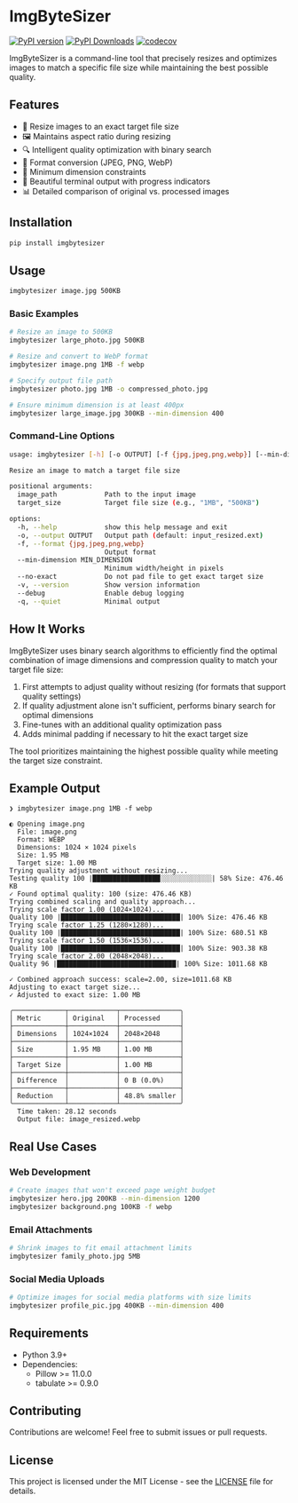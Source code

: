 # ImgByteSizer

[![PyPI version](https://img.shields.io/pypi/v/imgbytesizer.svg)](https://pypi.org/project/imgbytesizer/)
[![PyPI Downloads](https://static.pepy.tech/badge/imgbytesizer)](https://pepy.tech/projects/imgbytesizer)
[![codecov](https://codecov.io/gh/pyyupsk/imgbytesizer/graph/badge.svg?token=GJH6N3ZAJS)](https://codecov.io/gh/pyyupsk/imgbytesizer)

ImgByteSizer is a command-line tool that precisely resizes and optimizes images to match a specific file size while maintaining the best possible quality.

## Features

- 🎯 Resize images to an exact target file size
- 🖼️ Maintains aspect ratio during resizing
- 🔍 Intelligent quality optimization with binary search
- 🔄 Format conversion (JPEG, PNG, WebP)
- 📏 Minimum dimension constraints
- 🎨 Beautiful terminal output with progress indicators
- 📊 Detailed comparison of original vs. processed images

## Installation

```bash
pip install imgbytesizer
```

## Usage

```bash
imgbytesizer image.jpg 500KB
```

### Basic Examples

```bash
# Resize an image to 500KB
imgbytesizer large_photo.jpg 500KB

# Resize and convert to WebP format
imgbytesizer image.png 1MB -f webp

# Specify output file path
imgbytesizer photo.jpg 1MB -o compressed_photo.jpg

# Ensure minimum dimension is at least 400px
imgbytesizer large_image.jpg 300KB --min-dimension 400
```

### Command-Line Options

```bash
usage: imgbytesizer [-h] [-o OUTPUT] [-f {jpg,jpeg,png,webp}] [--min-dimension MIN_DIMENSION] [--no-exact] [-v] [--debug] [-q] [image_path] [target_size]

Resize an image to match a target file size

positional arguments:
  image_path            Path to the input image
  target_size           Target file size (e.g., "1MB", "500KB")

options:
  -h, --help            show this help message and exit
  -o, --output OUTPUT   Output path (default: input_resized.ext)
  -f, --format {jpg,jpeg,png,webp}
                        Output format
  --min-dimension MIN_DIMENSION
                        Minimum width/height in pixels
  --no-exact            Do not pad file to get exact target size
  -v, --version         Show version information
  --debug               Enable debug logging
  -q, --quiet           Minimal output
```

## How It Works

ImgByteSizer uses binary search algorithms to efficiently find the optimal combination of image dimensions and compression quality to match your target file size:

1. First attempts to adjust quality without resizing (for formats that support quality settings)
2. If quality adjustment alone isn't sufficient, performs binary search for optimal dimensions
3. Fine-tunes with an additional quality optimization pass
4. Adds minimal padding if necessary to hit the exact target size

The tool prioritizes maintaining the highest possible quality while meeting the target size constraint.

## Example Output

```
❯ imgbytesizer image.png 1MB -f webp

◐ Opening image.png
  File: image.png
  Format: WEBP
  Dimensions: 1024 × 1024 pixels
  Size: 1.95 MB
  Target size: 1.00 MB
Trying quality adjustment without resizing...
Testing quality 100 |█████████████████░░░░░░░░░░░░░| 58% Size: 476.46 KB
✓ Found optimal quality: 100 (size: 476.46 KB)
Trying combined scaling and quality approach...
Trying scale factor 1.00 (1024×1024)...
Quality 100 |██████████████████████████████| 100% Size: 476.46 KB
Trying scale factor 1.25 (1280×1280)...
Quality 100 |██████████████████████████████| 100% Size: 680.51 KB
Trying scale factor 1.50 (1536×1536)...
Quality 100 |██████████████████████████████| 100% Size: 903.38 KB
Trying scale factor 2.00 (2048×2048)...
Quality 96 |██████████████████████████████| 100% Size: 1011.68 KB

✓ Combined approach success: scale=2.00, size=1011.68 KB
Adjusting to exact target size...
✓ Adjusted to exact size: 1.00 MB

╭─────────────┬────────────┬───────────────╮
│ Metric      │ Original   │ Processed     │
├─────────────┼────────────┼───────────────┤
│ Dimensions  │ 1024×1024  │ 2048×2048     │
├─────────────┼────────────┼───────────────┤
│ Size        │ 1.95 MB    │ 1.00 MB       │
├─────────────┼────────────┼───────────────┤
│ Target Size │            │ 1.00 MB       │
├─────────────┼────────────┼───────────────┤
│ Difference  │            │ 0 B (0.0%)    │
├─────────────┼────────────┼───────────────┤
│ Reduction   │            │ 48.8% smaller │
╰─────────────┴────────────┴───────────────╯
  Time taken: 28.12 seconds
  Output file: image_resized.webp
```

## Real Use Cases

### Web Development

```bash
# Create images that won't exceed page weight budget
imgbytesizer hero.jpg 200KB --min-dimension 1200
imgbytesizer background.png 100KB -f webp
```

### Email Attachments

```bash
# Shrink images to fit email attachment limits
imgbytesizer family_photo.jpg 5MB
```

### Social Media Uploads

```bash
# Optimize images for social media platforms with size limits
imgbytesizer profile_pic.jpg 400KB --min-dimension 400
```

## Requirements

- Python 3.9+
- Dependencies:
  - Pillow >= 11.0.0
  - tabulate >= 0.9.0

## Contributing

Contributions are welcome! Feel free to submit issues or pull requests.

## License

This project is licensed under the MIT License - see the [LICENSE](LICENSE) file for details.

